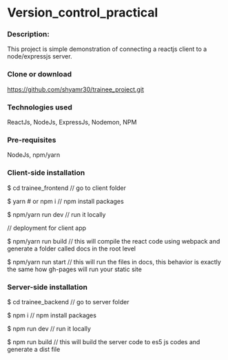 # Version_control_practical


### Description: 
This project is simple demonstration of connecting a reactjs client to a node/expressjs server.

### Clone or download
https://github.com/shyamr30/trainee_project.git

### Technologies used
ReactJs, NodeJs, ExpressJs, Nodemon, NPM

### Pre-requisites
NodeJs, npm/yarn

### Client-side installation
$ cd trainee_frontend                  // go to client folder

$ yarn # or npm i                      // npm install packages

$ npm/yarn run dev                      // run it locally

// deployment for client app

$ npm/yarn run build                    // this will compile the react code using webpack and generate a folder called docs in the root level

$ npm/yarn run start                    // this will run the files in docs, this behavior is exactly the same how gh-pages will run your static site


### Server-side installation
$ cd trainee_backend                    // go to server folder

$ npm i                                 // npm install packages

$ npm run dev                           // run it locally

$ npm run build                         // this will build the server code to es5 js codes and generate a dist file


